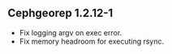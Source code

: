 ## Cephgeorep 1.2.12-1

* Fix logging argv on exec error.
* Fix memory headroom for executing rsync.